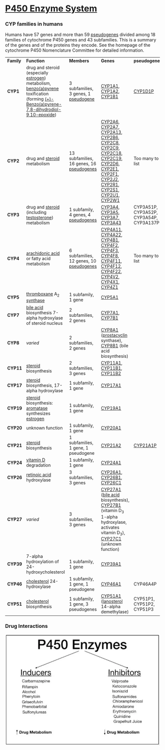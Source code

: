 # [P450 Enzyme System](https://en.wikipedia.org/wiki/Cytochrome_P450)

### CYP families in humans

Humans have 57 genes and more than 59
[pseudogenes](https://en.wikipedia.org/wiki/pseudogene) divided among 18 families of
cytochrome P450 genes and 43 subfamilies. This is a summary of the
genes and of the proteins they encode. See the homepage of the
cytochrome P450 Nomenclature Committee for detailed information.

|            |                                                                                                                                                                                                                                                                                                                             |                                                                                      |                                                                                                                                                                                                                                                                                                                                                                                                                                                                                                                                                                                                                                                                                                                                                                                                      |                                                    |
|------------|-----------------------------------------------------------------------------------------------------------------------------------------------------------------------------------------------------------------------------------------------------------------------------------------------------------------------------|--------------------------------------------------------------------------------------|------------------------------------------------------------------------------------------------------------------------------------------------------------------------------------------------------------------------------------------------------------------------------------------------------------------------------------------------------------------------------------------------------------------------------------------------------------------------------------------------------------------------------------------------------------------------------------------------------------------------------------------------------------------------------------------------------------------------------------------------------------------------------------------------------|----------------------------------------------------|
| **Family** | **Function**                                                                                                                                                                                                                                                                                                                | **Members**                                                                          | **Genes**                                                                                                                                                                                                                                                                                                                                                                                                                                                                                                                                                                                                                                                                                                                                                                                            | **pseudogenes**                                    |
| **CYP1**   | drug and steroid (especially [estrogen](https://en.wikipedia.org/wiki/estrogen)) metabolism, [benzo(a)pyrene](https://en.wikipedia.org/wiki/Benzo\(a\)pyrene) toxification (forming [(+)-Benzo(a)pyrene-7,8-dihydrodiol-9,10-epoxide](https://en.wikipedia.org/wiki/\(%2B\)-Benzo\(a\)pyrene-7,8-dihydrodiol-9,10-epoxide)) | 3 subfamilies, 3 genes, 1 [pseudogene](https://en.wikipedia.org/wiki/pseudogene)     | [CYP1A1](https://en.wikipedia.org/wiki/CYP1A1), [CYP1A2](https://en.wikipedia.org/wiki/CYP1A2), [CYP1B1](https://en.wikipedia.org/wiki/CYP1B1)                                                                                                                                                                                                                                                                                                                                                                                                                                                                                                                                                                                                                                                       | [CYP1D1P](https://en.wikipedia.org/wiki/CYP1D1P)   |
| **CYP2**   | drug and [steroid](https://en.wikipedia.org/wiki/steroid) metabolism                                                                                                                                                                                                                                                        | 13 subfamilies, 16 genes, 16 [pseudogenes](https://en.wikipedia.org/wiki/pseudogene) | [CYP2A6](https://en.wikipedia.org/wiki/CYP2A6), [CYP2A7](https://en.wikipedia.org/wiki/CYP2A7), [CYP2A13](https://en.wikipedia.org/wiki/CYP2A13), [CYP2B6](https://en.wikipedia.org/wiki/CYP2B6), [CYP2C8](https://en.wikipedia.org/wiki/CYP2C8), [CYP2C9](https://en.wikipedia.org/wiki/CYP2C9), [CYP2C18](https://en.wikipedia.org/wiki/CYP2C18), [CYP2C19](https://en.wikipedia.org/wiki/CYP2C19), [CYP2D6](https://en.wikipedia.org/wiki/CYP2D6), [CYP2E1](https://en.wikipedia.org/wiki/CYP2E1), [CYP2F1](https://en.wikipedia.org/wiki/CYP2F1), [CYP2J2](https://en.wikipedia.org/wiki/CYP2J2), [CYP2R1](https://en.wikipedia.org/wiki/CYP2R1), [CYP2S1](https://en.wikipedia.org/wiki/CYP2S1), [CYP2U1](https://en.wikipedia.org/wiki/CYP2U1), [CYP2W1](https://en.wikipedia.org/wiki/CYP2W1) | Too many to list                                   |
| **CYP3**   | drug and [steroid](https://en.wikipedia.org/wiki/steroid) (including [testosterone](https://en.wikipedia.org/wiki/testosterone)) metabolism                                                                                                                                                                                 | 1 subfamily, 4 genes, 4 [pseudogenes](https://en.wikipedia.org/wiki/pseudogene)      | [CYP3A4](https://en.wikipedia.org/wiki/CYP3A4), [CYP3A5](https://en.wikipedia.org/wiki/CYP3A5), [CYP3A7](https://en.wikipedia.org/wiki/CYP3A7), [CYP3A43](https://en.wikipedia.org/wiki/CYP3A43)                                                                                                                                                                                                                                                                                                                                                                                                                                                                                                                                                                                                     | CYP3A51P, CYP3A52P, CYP3A54P, CYP3A137P            |
| **CYP4**   | [arachidonic acid](https://en.wikipedia.org/wiki/arachidonic_acid) or fatty acid metabolism                                                                                                                                                                                                                                 | 6 subfamilies, 12 genes, 10 [pseudogenes](https://en.wikipedia.org/wiki/pseudogene)  | [CYP4A11](https://en.wikipedia.org/wiki/CYP4A11), [CYP4A22](https://en.wikipedia.org/wiki/CYP4A22), [CYP4B1](https://en.wikipedia.org/wiki/CYP4B1), [CYP4F2](https://en.wikipedia.org/wiki/CYP4F2), [CYP4F3](https://en.wikipedia.org/wiki/CYP4F3), [CYP4F8](https://en.wikipedia.org/wiki/CYP4F8), [CYP4F11](https://en.wikipedia.org/wiki/CYP4F11), [CYP4F12](https://en.wikipedia.org/wiki/CYP4F12), [CYP4F22](https://en.wikipedia.org/wiki/CYP4F22), [CYP4V2](https://en.wikipedia.org/wiki/CYP4V2), [CYP4X1](https://en.wikipedia.org/wiki/CYP4X1), [CYP4Z1](https://en.wikipedia.org/wiki/CYP4Z1)                                                                                                                                                                                             | Too many to list                                   |
| **CYP5**   | [thromboxane](https://en.wikipedia.org/wiki/thromboxane) A<sub>2</sub> [synthase](https://en.wikipedia.org/wiki/thromboxane-A_synthase)                                                                                                                                                                                     | 1 subfamily, 1 gene                                                                  | [CYP5A1](https://en.wikipedia.org/wiki/Thromboxane-A_synthase)                                                                                                                                                                                                                                                                                                                                                                                                                                                                                                                                                                                                                                                                                                                                       |                                                    |
| **CYP7**   | [bile acid](https://en.wikipedia.org/wiki/bile_acid) biosynthesis 7-alpha hydroxylase of steroid nucleus                                                                                                                                                                                                                    | 2 subfamilies, 2 genes                                                               | [CYP7A1](https://en.wikipedia.org/wiki/CYP7A1), [CYP7B1](https://en.wikipedia.org/wiki/CYP7B1)                                                                                                                                                                                                                                                                                                                                                                                                                                                                                                                                                                                                                                                                                                       |                                                    |
| **CYP8**   | *varied*                                                                                                                                                                                                                                                                                                                    | 2 subfamilies, 2 genes                                                               | [CYP8A1](https://en.wikipedia.org/wiki/CYP8A1) ([prostacyclin](https://en.wikipedia.org/wiki/prostacyclin) synthase), [CYP8B1](https://en.wikipedia.org/wiki/CYP8B1) (bile acid biosynthesis)                                                                                                                                                                                                                                                                                                                                                                                                                                                                                                                                                                                                        |                                                    |
| **CYP11**  | [steroid](https://en.wikipedia.org/wiki/steroid) biosynthesis                                                                                                                                                                                                                                                               | 2 subfamilies, 3 genes                                                               | [CYP11A1](https://en.wikipedia.org/wiki/CYP11A1), [CYP11B1](https://en.wikipedia.org/wiki/CYP11B1), [CYP11B2](https://en.wikipedia.org/wiki/CYP11B2)                                                                                                                                                                                                                                                                                                                                                                                                                                                                                                                                                                                                                                                 |                                                    |
| **CYP17**  | [steroid](https://en.wikipedia.org/wiki/steroid) biosynthesis, 17-alpha hydroxylase                                                                                                                                                                                                                                         | 1 subfamily, 1 gene                                                                  | [CYP17A1](https://en.wikipedia.org/wiki/CYP17A1)                                                                                                                                                                                                                                                                                                                                                                                                                                                                                                                                                                                                                                                                                                                                                     |                                                    |
| **CYP19**  | [steroid](https://en.wikipedia.org/wiki/steroid) biosynthesis: [aromatase](https://en.wikipedia.org/wiki/aromatase) synthesizes [estrogen](https://en.wikipedia.org/wiki/estrogen)                                                                                                                                          | 1 subfamily, 1 gene                                                                  | [CYP19A1](https://en.wikipedia.org/wiki/CYP19A1)                                                                                                                                                                                                                                                                                                                                                                                                                                                                                                                                                                                                                                                                                                                                                     |                                                    |
| **CYP20**  | unknown function                                                                                                                                                                                                                                                                                                            | 1 subfamily, 1 gene                                                                  | [CYP20A1](https://en.wikipedia.org/wiki/CYP20A1)                                                                                                                                                                                                                                                                                                                                                                                                                                                                                                                                                                                                                                                                                                                                                     |                                                    |
| **CYP21**  | [steroid](https://en.wikipedia.org/wiki/steroid) biosynthesis                                                                                                                                                                                                                                                               | 1 subfamilies, 1 gene, 1 pseudogene                                                  | [CYP21A2](https://en.wikipedia.org/wiki/CYP21A2)                                                                                                                                                                                                                                                                                                                                                                                                                                                                                                                                                                                                                                                                                                                                                     | [CYP21A1P](https://en.wikipedia.org/wiki/CYP21A1P) |
| **CYP24**  | [vitamin D](https://en.wikipedia.org/wiki/vitamin_D) degradation                                                                                                                                                                                                                                                            | 1 subfamily, 1 gene                                                                  | [CYP24A1](https://en.wikipedia.org/wiki/CYP24A1)                                                                                                                                                                                                                                                                                                                                                                                                                                                                                                                                                                                                                                                                                                                                                     |                                                    |
| **CYP26**  | [retinoic acid](https://en.wikipedia.org/wiki/retinoic_acid) hydroxylase                                                                                                                                                                                                                                                    | 3 subfamilies, 3 genes                                                               | [CYP26A1](https://en.wikipedia.org/wiki/CYP26A1), [CYP26B1](https://en.wikipedia.org/wiki/CYP26B1), [CYP26C1](https://en.wikipedia.org/wiki/CYP26C1)                                                                                                                                                                                                                                                                                                                                                                                                                                                                                                                                                                                                                                                 |                                                    |
| **CYP27**  | *varied*                                                                                                                                                                                                                                                                                                                    | 3 subfamilies, 3 genes                                                               | [CYP27A1](https://en.wikipedia.org/wiki/CYP27A1) ([bile acid](https://en.wikipedia.org/wiki/bile_acid) biosynthesis), [CYP27B1](https://en.wikipedia.org/wiki/CYP27B1) (vitamin D<sub>3</sub> 1-alpha hydroxylase, activates vitamin D<sub>3</sub>), [CYP27C1](https://en.wikipedia.org/wiki/CYP27C1) (unknown function)                                                                                                                                                                                                                                                                                                                                                                                                                                                                             |                                                    |
| **CYP39**  | 7-alpha hydroxylation of 24-hydroxycholesterol                                                                                                                                                                                                                                                                              | 1 subfamily, 1 gene                                                                  | [CYP39A1](https://en.wikipedia.org/wiki/CYP39A1)                                                                                                                                                                                                                                                                                                                                                                                                                                                                                                                                                                                                                                                                                                                                                     |                                                    |
| **CYP46**  | [cholesterol](https://en.wikipedia.org/wiki/cholesterol) 24-hydroxylase                                                                                                                                                                                                                                                     | 1 subfamily, 1 gene, 1 pseudogene                                                    | [CYP46A1](https://en.wikipedia.org/wiki/CYP46A1)                                                                                                                                                                                                                                                                                                                                                                                                                                                                                                                                                                                                                                                                                                                                                     | CYP46A4P                                           |
| **CYP51**  | [cholesterol](https://en.wikipedia.org/wiki/cholesterol) biosynthesis                                                                                                                                                                                                                                                       | 1 subfamily, 1 gene, 3 pseudogenes                                                   | [CYP51A1](https://en.wikipedia.org/wiki/CYP51A1) ([lanosterol](https://en.wikipedia.org/wiki/lanosterol) 14-alpha demethylase)                                                                                                                                                                                                                                                                                                                                                                                                                                                                                                                                                                                                                                                                       | CYP51P1, CYP51P2, CYP51P3                          |

### Drug Interactions

![img.1](../../media/biochemistry/p450-drug-interactions.webp)
